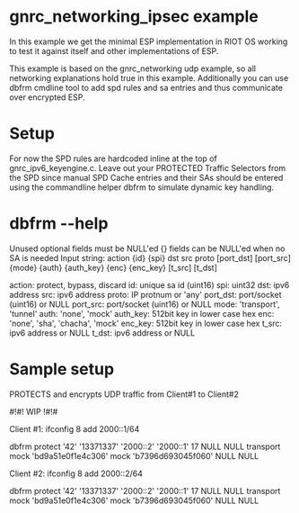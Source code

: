 # gnrc_networking_ipsec example

In this example we get the minimal ESP implementation in RIOT OS working to test it against itself and other implementations of ESP.

This example is based on the gnrc_networking udp example, so all networking explanations hold true in this example. Additionally you can use dbfrm cmdline tool to add spd rules and sa entries and thus communicate over encrypted ESP.

# Setup

For now the SPD rules are hardcoded inline at the top of gnrc_ipv6_keyengine.c. Leave out your PROTECTED Traffic Selectors from the SPD since manual SPD Cache entries and their SAs should be entered using the commandline helper dbfrm to simulate dynamic key handling.

# dbfrm --help

Unused optional fields must be NULL'ed
{} fields can be NULL'ed when no SA is needed
Input string: action {id} {spi} dst src proto [port_dst] [port_src] {mode} {auth} {auth_key} {enc} {enc_key} [t_src] [t_dst]

action:		protect, bypass, discard
id:		unique sa id (uint16)
spi:		uint32
dst:		ipv6 address
src:		ipv6 address
proto:		IP protnum or 'any'
port_dst:	port/socket (uint16) or NULL
port_src:	port/socket (uint16) or NULL
mode:		'transport', 'tunnel'
auth:		'none', 'mock'
auth_key:	512bit key in lower case hex
enc:		'none', 'sha', 'chacha', 'mock'
enc_key:	512bit key in lower case hex
t_src:		ipv6 address or NULL
t_dst:		ipv6 address or NULL

# Sample setup

PROTECTS and encrypts UDP traffic from Client#1 to Client#2

#!#! WIP !#!#

Client #1:
ifconfig 8 add 2000::1/64

dbfrm protect '42' '13371337' '2000::2' '2000::1' 17  NULL NULL transport mock 'bd9a51e0f1e4c306' mock 'b7396d693045f060' NULL NULL

Client #2:
ifconfig 8 add 2000::2/64

dbfrm protect '42' '13371337'  '2000::2' '2000::1' 17  NULL NULL transport mock 'bd9a51e0f1e4c306' mock 'b7396d693045f060' NULL NULL